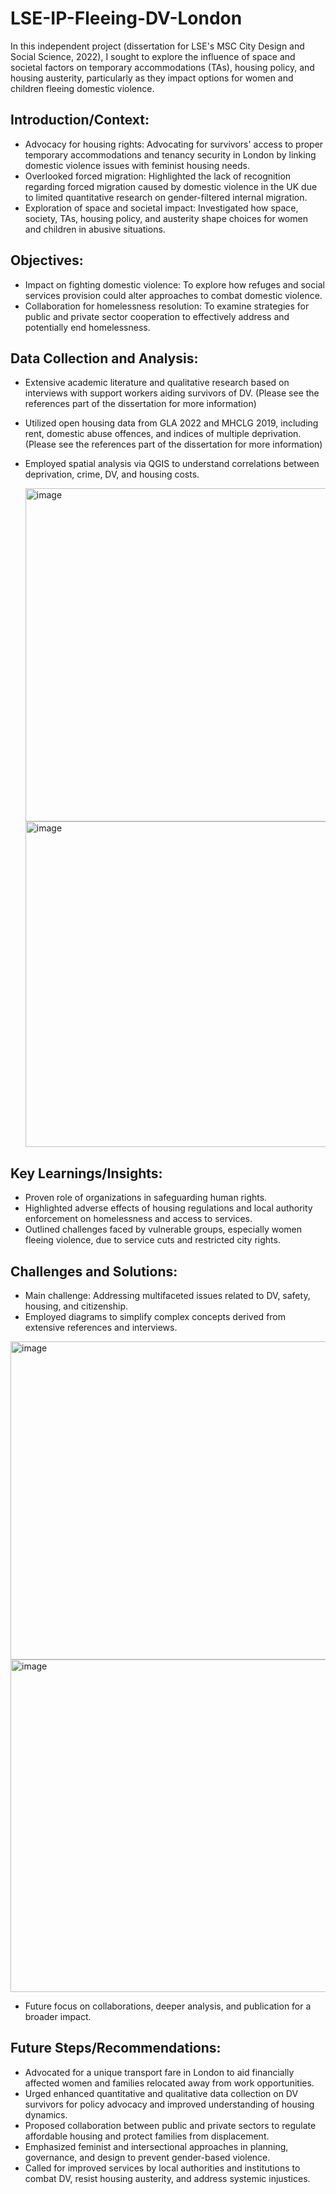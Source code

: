 # LSE-IP-Fleeing-DV-London
In this independent project (dissertation for LSE's MSC City Design and Social Science, 2022), I sought to explore the influence of space and societal factors on temporary accommodations (TAs), housing policy, and housing austerity, particularly as they impact options for women and children fleeing domestic violence.

## Introduction/Context: ##

- Advocacy for housing rights: Advocating for survivors' access to proper temporary accommodations and tenancy security in London by linking domestic violence issues with feminist housing needs.
- Overlooked forced migration: Highlighted the lack of recognition regarding forced migration caused by domestic violence in the UK due to limited quantitative research on gender-filtered internal migration.
- Exploration of space and societal impact: Investigated how space, society, TAs, housing policy, and austerity shape choices for women and children in abusive situations.

## Objectives: ## 

- Impact on fighting domestic violence: To explore how refuges and social services provision could alter approaches to combat domestic violence.
- Collaboration for homelessness resolution: To examine strategies for public and private sector cooperation to effectively address and potentially end homelessness.

## Data Collection and Analysis: ##

- Extensive academic literature and qualitative research based on interviews with support workers aiding survivors of DV. (Please see the references part of the dissertation for more information)
- Utilized open housing data from GLA 2022 and MHCLG 2019, including rent, domestic abuse offences, and indices of multiple deprivation. (Please see the references part of the dissertation for more information)
- Employed spatial analysis via QGIS to understand correlations between deprivation, crime, DV, and housing costs.
  
  <img width="533" alt="image" src="https://github.com/marianahiroki/LSE-IP-Fleeing-DV-London/assets/110165879/288cbf1a-4f86-48d1-b048-6c2df3209a4f">


  <img width="521" alt="image" src="https://github.com/marianahiroki/LSE-IP-Fleeing-DV-London/assets/110165879/ac0b6eda-38a8-41b9-8d62-2207ea1a7862">




## Key Learnings/Insights: ##

- Proven role of organizations in safeguarding human rights.
- Highlighted adverse effects of housing regulations and local authority enforcement on homelessness and access to services.
- Outlined challenges faced by vulnerable groups, especially women fleeing violence, due to service cuts and restricted city rights.

## Challenges and Solutions: ##

- Main challenge: Addressing multifaceted issues related to DV, safety, housing, and citizenship.
- Employed diagrams to simplify complex concepts derived from extensive references and interviews.
  
<img width="509" alt="image" src="https://github.com/marianahiroki/LSE-IP-Fleeing-DV-London/assets/110165879/97174b73-63a2-4d1f-a925-81be10ce68f8">

<img width="532" alt="image" src="https://github.com/marianahiroki/LSE-IP-Fleeing-DV-London/assets/110165879/e117d826-99ab-4d45-8c60-ca4673f89c64">


- Future focus on collaborations, deeper analysis, and publication for a broader impact.

## Future Steps/Recommendations: ##

- Advocated for a unique transport fare in London to aid financially affected women and families relocated away from work opportunities.
- Urged enhanced quantitative and qualitative data collection on DV survivors for policy advocacy and improved understanding of housing dynamics.
- Proposed collaboration between public and private sectors to regulate affordable housing and protect families from displacement.
- Emphasized feminist and intersectional approaches in planning, governance, and design to prevent gender-based violence.
- Called for improved services by local authorities and institutions to combat DV, resist housing austerity, and address systemic injustices.
